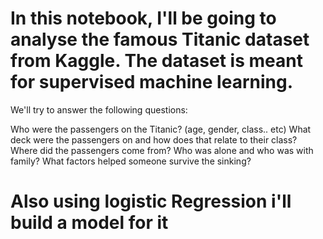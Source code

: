 # In this notebook, I'll be going to analyse the famous Titanic dataset from Kaggle. The dataset is meant for supervised machine learning.

We'll try to answer the following questions:

Who were the passengers on the Titanic? (age, gender, class.. etc)
What deck were the passengers on and how does that relate to their class?
Where did the passengers come from?
Who was alone and who was with family?
What factors helped someone survive the sinking?

# Also using logistic Regression i'll build a model for it

